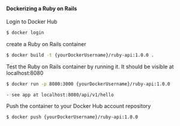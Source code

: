 #### Dockerizing a Ruby on Rails

Login to Docker Hub

```zsh
$ docker login
```

create a Ruby on Rails container

```zsh
$ docker build -t {yourDockerUsername}/ruby-api:1.0.0 .
```

Test the Ruby on Rails container by running it. It should be visible at localhost:8080

```zsh
$ docker run -p 8080:3000 {yourDockerUsername}/ruby-api:1.0.0
```
    - see app at localhost:8080/api/v1/hello

Push the container to your Docker Hub account repository

```zsh
$ docker push {yourDockerUsername}/ruby-api:1.0.0
```
